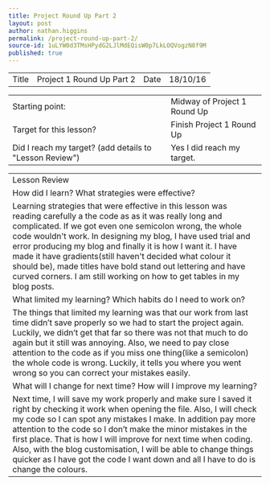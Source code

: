 ```yaml
---
title: Project Round Up Part 2
layout: post
author: nathan.higgins
permalink: /project-round-up-part-2/
source-id: 1uLYW0d3TMsHPydG2LJlMdEQisW0p7LkLOQVogzN8f9M
published: true
---
```

<table>
  <tr>
    <td>Title</td>
    <td>Project 1 Round Up Part 2</td>
    <td>Date</td>
    <td>18/10/16</td>
  </tr>
</table>


<table>
  <tr>
    <td>Starting point:</td>
    <td>Midway of Project 1 Round Up</td>
  </tr>
  <tr>
    <td>Target for this lesson?</td>
    <td>Finish Project 1 Round Up</td>
  </tr>
  <tr>
    <td>Did I reach my target? 
(add details to "Lesson Review")</td>
    <td> Yes I did reach my target.</td>
  </tr>
</table>


<table>
  <tr>
    <td>Lesson Review</td>
  </tr>
  <tr>
    <td>How did I learn? What strategies were effective? </td>
  </tr>
  <tr>
    <td>Learning strategies that were effective in this lesson was reading carefully a the code as as it was really long and complicated. If we got even one semicolon wrong, the whole code wouldn't work. In designing my blog, I have used trial and error producing my blog and finally it is how I want it. I have made it have gradients(still haven't decided what colour it should be), made titles have bold stand out lettering and have curved corners. I am still working on how to get tables in my blog posts. </td>
  </tr>
  <tr>
    <td>What limited my learning? Which habits do I need to work on? </td>
  </tr>
  <tr>
    <td>The things that limited my learning was that our work from last time didn’t save properly so we had to start the project again. Luckily, we didn’t get that far so there was not that much to do again but it still was annoying. Also, we need to pay close attention to the code as if you miss one thing(like a semicolon) the whole code is wrong. Luckily, it tells you where you went wrong so you can correct your mistakes easily.</td>
  </tr>
  <tr>
    <td>What will I change for next time? How will I improve my learning?</td>
  </tr>
  <tr>
    <td>Next time, I will save my work properly and make sure I saved it right by checking it work when opening the file. Also, I will check my code so I can spot any mistakes I make. In addition pay more attention to the code so I don’t make the minor mistakes in the first place. That is how I will improve for next time when coding. Also, with the blog customisation, I will be able to change things quicker as I have got the code I want down and all I have to do is change the colours.</td>
  </tr>
</table>


